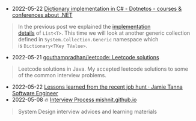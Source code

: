 
- 2022-05-22 [Dictionary implementation in C# - Dotnetos - courses & conferences about .NET](https://dotnetos.org/blog/2022-03-28-dictionary-implementation/)
> In the previous post we explained the [implementation details](https://dotnetos.org/blog/2022-03-07-list-implementation/) of `List<T>`. This time we will look at another generic collection defined in `System.Collection.Generic` namespace which is `Dictionary<TKey TValue>`.
- 2022-05-21 [gouthampradhan/leetcode: Leetcode solutions](https://github.com/gouthampradhan/leetcode)
> Leetcode solutions in Java. My accepted leetcode solutions to some of the common interview problems.
- 2022-05-22 [Lessons learned from the recent job hunt · Jamie Tanna Software Engineer](https://www.jvt.me/posts/2022/05/02/lessons-learned-job-hunt/)
- 2022-05-08 🔥 [Interview Process mishnit.github.io](https://mishnit.github.io/System_Design.html)
> System Design interview advices and learning materials